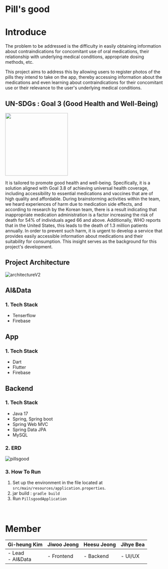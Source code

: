 # Pill's good


# Introduce
The problem to be addressed is the difficulty in easily obtaining information about contraindications for concomitant use of oral medications, their relationship with underlying medical conditions, appropriate dosing methods, etc.

This project aims to address this by allowing users to register photos of the pills they intend to take on the app, thereby accessing information about the medications and even learning about contraindications for their concomitant use or their relevance to the user's underlying medical conditions.

## UN-SDGs : Goal 3 (Good Health and Well-Being)
<img src="https://github.com/KimGiheung/-GDSC-Dong-A-Univ-23-24-Solution-Challenge-Pills-Good/assets/49576104/a3a5ec55-8b74-47d0-90f4-85fd00f6b893" width="200">

It is tailored to promote good health and well-being. Specifically, it is a solution aligned with Goal 3.8 of achieving universal health coverage, including accessibility to essential medications and vaccines that are of high quality and affordable. During brainstorming activities within the team, we heard experiences of harm due to medication side effects, and according to research by the Korean team, there is a result indicating that inappropriate medication administration is a factor increasing the risk of death for 54% of individuals aged 66 and above. Additionally, WHO reports that in the United States, this leads to the death of 1.3 million patients annually. In order to prevent such harm, it is urgent to develop a service that provides easily accessible information about medications and their suitability for consumption. This insight serves as the background for this project's development.

## Project Architecture
![architectureV2](https://github.com/KimGiheung/-GDSC-Dong-A-Univ-23-24-Solution-Challenge-Pills-Good/assets/49576104/60db44c2-38dc-4e40-a2b4-802fbafdc408)


## AI&Data
### 1. Tech Stack

- Tenserflow
- Firebase

## App
### 1. Tech Stack

- Dart
- Flutter
- Firebase

## Backend

### 1. Tech Stack

- Java 17
- Spring, Spring boot
- Spring Web MVC
- Spring Data JPA
- MySQL

### 2. ERD
![pillsgood](https://github.com/KimGiheung/-GDSC-Dong-A-Univ-23-24-Solution-Challenge-Pills-Good/assets/49576104/e3787465-f6fc-4776-943d-6f296fd06e72)


### 3. How To Run
1. Set up the environment in the file located at `src/main/resources/application.properties`.
2. jar build : `gradle build`
3. Run `PillsgoodApplication`

<br/>

# Member
Gi-heung Kim                     | Jiwoo Jeong    | Heesu Jeong | Jihye Bea |
|------------------------|------------|-------------|---------------|
| - Lead <br/> - AI&Data | - Frontend | - Backend  | - UI/UX          |


